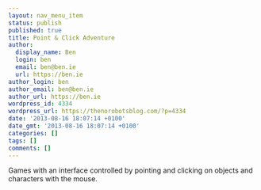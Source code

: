 ```yaml
---
layout: nav_menu_item
status: publish
published: true
title: Point & Click Adventure
author:
  display_name: Ben
  login: ben
  email: ben@ben.ie
  url: https://ben.ie
author_login: ben
author_email: ben@ben.ie
author_url: https://ben.ie
wordpress_id: 4334
wordpress_url: https://thenorobotsblog.com/?p=4334
date: '2013-08-16 18:07:14 +0100'
date_gmt: '2013-08-16 18:07:14 +0100'
categories: []
tags: []
comments: []
---
```

<p>Games with an interface controlled by pointing and clicking on objects and characters with the mouse.</p>
